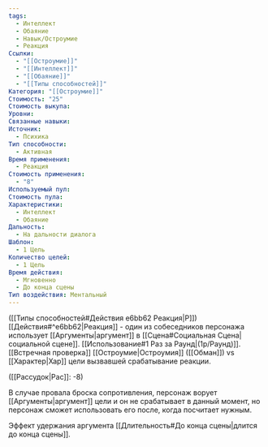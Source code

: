 ```yaml
---
tags:
  - Интеллект
  - Обаяние
  - Навык/Остроумие
  - Реакция
Ссылки:
  - "[[Остроумие]]"
  - "[[Интеллект]]"
  - "[[Обаяние]]"
  - "[[Типы способностей]]"
Категория: "[[Остроумие]]"
Стоимость: "25"
Стоимость выкупа: 
Уровни: 
Связанные навыки: 
Источник:
  - Психика
Тип способности:
  - Активная
Время применения:
  - Реакция
Стоимость применения:
  - "8"
Используемый пул: 
Стоимость пула: 
Характеристики:
  - Интеллект
  - Обаяние
Дальность:
  - На дальности диалога
Шаблон:
  - 1 Цель
Количество целей:
  - 1 Цель
Время действия:
  - Мгновенно
  - До конца сцены
Тип воздействия: Ментальный
---
```

([[Типы способностей#Действия e6bb62 Реакция|Р]]) [[Действия#^e6bb62|Реакция]] - один из собеседников персонажа использует [[Аргументы|аргумент]] в [[Сцена#Социальная Сцена|социальной сцене]]. [[Использование#1 Раз за Раунд|(1р/Раунд)]]. [[Встречная проверка]] [[Остроумие|Остроумия]] ([[Обман]]) vs [[Характер|Хар]] цели вызвавшей срабатывание реакции. 

([[Рассудок|Рас]]: -8)

В случае провала броска сопротивления, персонаж ворует [[Аргументы|аргумент]] цели и он не срабатывает в данный момент, но персонаж сможет использовать его после, когда посчитает нужным. 

Эффект удержания аргумента [[Длительность#До конца сцены|длится до конца сцены]].